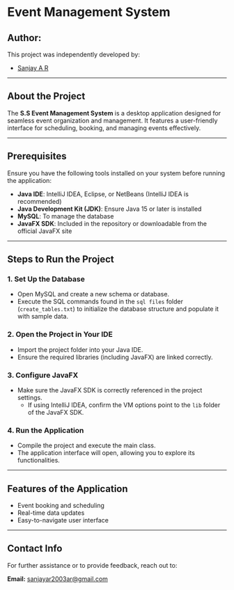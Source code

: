 # Event Management System 

## Author:
This project was independently developed by:

- [Sanjay A R]([https://github.com/sanjay-ar/Algomox_Event-management])

---

## About the Project
The **S.S Event Management System** is a desktop application designed for seamless event organization and management. It features a user-friendly interface for scheduling, booking, and managing events effectively.

---

## Prerequisites
Ensure you have the following tools installed on your system before running the application:

- **Java IDE**: IntelliJ IDEA, Eclipse, or NetBeans (IntelliJ IDEA is recommended)
- **Java Development Kit (JDK)**: Ensure Java 15 or later is installed
- **MySQL**: To manage the database
- **JavaFX SDK**: Included in the repository or downloadable from the official JavaFX site

---

## Steps to Run the Project

### 1. Set Up the Database
- Open MySQL and create a new schema or database.
- Execute the SQL commands found in the `sql files` folder (`create_tables.txt`) to initialize the database structure and populate it with sample data.

### 2. Open the Project in Your IDE
- Import the project folder into your Java IDE.
- Ensure the required libraries (including JavaFX) are linked correctly.

### 3. Configure JavaFX
- Make sure the JavaFX SDK is correctly referenced in the project settings. 
  - If using IntelliJ IDEA, confirm the VM options point to the `lib` folder of the JavaFX SDK.

### 4. Run the Application
- Compile the project and execute the main class.
- The application interface will open, allowing you to explore its functionalities.

---

## Features of the Application
- Event booking and scheduling
- Real-time data updates
- Easy-to-navigate user interface

---

## Contact Info
For further assistance or to provide feedback, reach out to:

**Email:** sanjayar2003ar@gmail.com
